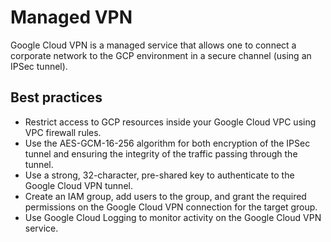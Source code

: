 # Managed VPN

Google Cloud VPN is a managed service that allows one to connect a corporate network to the GCP environment in a secure channel (using an IPSec tunnel).

## Best practices

* Restrict access to GCP resources inside your Google Cloud VPC using VPC firewall rules.
* Use the AES-GCM-16-256 algorithm for both encryption of the IPSec tunnel and ensuring the integrity of the traffic passing through the tunnel.
* Use a strong, 32-character, pre-shared key to authenticate to the Google Cloud VPN tunnel.
* Create an IAM group, add users to the group, and grant the required permissions on the Google Cloud VPN connection for the target group.
* Use Google Cloud Logging to monitor activity on the Google Cloud VPN service.
